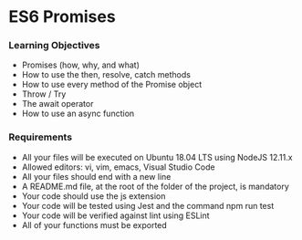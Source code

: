 # ES6 Promises

### Learning Objectives
 - Promises (how, why, and what)
 - How to use the then, resolve, catch methods
 - How to use every method of the Promise object
 - Throw / Try
 - The await operator
 - How to use an async function

### Requirements
 - All your files will be executed on Ubuntu 18.04 LTS using NodeJS 12.11.x
 - Allowed editors: vi, vim, emacs, Visual Studio Code
 - All your files should end with a new line
 - A README.md file, at the root of the folder of the project, is mandatory
 - Your code should use the js extension
 - Your code will be tested using Jest and the command npm run test
 - Your code will be verified against lint using ESLint
 - All of your functions must be exported
 